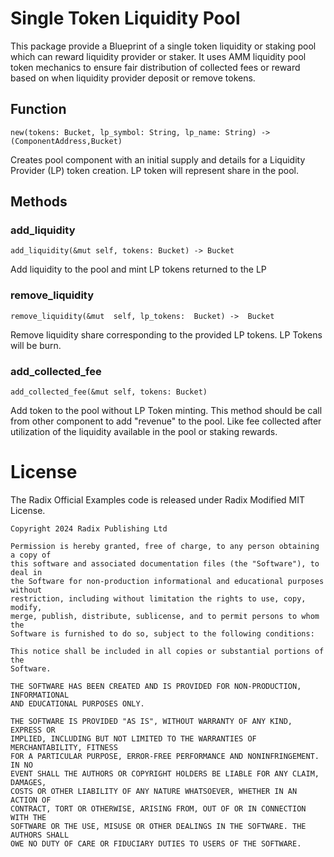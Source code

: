 
# Single Token Liquidity Pool

This package provide a Blueprint of a single token liquidity or staking pool which can reward liquidity provider or staker. It uses AMM liquidity pool token mechanics to ensure fair distribution of collected fees or reward based on when liquidity provider deposit or remove tokens.
## Function
```
new(tokens: Bucket, lp_symbol: String, lp_name: String) -> (ComponentAddress,Bucket)
```
Creates pool component with an initial supply and details for a Liquidity Provider (LP) token creation. LP token will represent share in the pool.

## Methods
### add_liquidity
```
add_liquidity(&mut self, tokens: Bucket) -> Bucket
```
Add liquidity to the pool and mint LP tokens returned to the LP
### remove_liquidity
```
remove_liquidity(&mut  self, lp_tokens:  Bucket) ->  Bucket
```
Remove liquidity share corresponding to the provided LP tokens. LP Tokens will be burn.
### add_collected_fee
```
add_collected_fee(&mut self, tokens: Bucket)
```
Add token to the pool without LP Token minting. This method should be call from other component to add "revenue" to the pool. Like fee collected after utilization of the liquidity available in the pool or staking rewards.


# License

The Radix Official Examples code is released under Radix Modified MIT License.

    Copyright 2024 Radix Publishing Ltd

    Permission is hereby granted, free of charge, to any person obtaining a copy of
    this software and associated documentation files (the "Software"), to deal in
    the Software for non-production informational and educational purposes without
    restriction, including without limitation the rights to use, copy, modify,
    merge, publish, distribute, sublicense, and to permit persons to whom the
    Software is furnished to do so, subject to the following conditions:

    This notice shall be included in all copies or substantial portions of the
    Software.

    THE SOFTWARE HAS BEEN CREATED AND IS PROVIDED FOR NON-PRODUCTION, INFORMATIONAL
    AND EDUCATIONAL PURPOSES ONLY.

    THE SOFTWARE IS PROVIDED "AS IS", WITHOUT WARRANTY OF ANY KIND, EXPRESS OR
    IMPLIED, INCLUDING BUT NOT LIMITED TO THE WARRANTIES OF MERCHANTABILITY, FITNESS
    FOR A PARTICULAR PURPOSE, ERROR-FREE PERFORMANCE AND NONINFRINGEMENT. IN NO
    EVENT SHALL THE AUTHORS OR COPYRIGHT HOLDERS BE LIABLE FOR ANY CLAIM, DAMAGES,
    COSTS OR OTHER LIABILITY OF ANY NATURE WHATSOEVER, WHETHER IN AN ACTION OF
    CONTRACT, TORT OR OTHERWISE, ARISING FROM, OUT OF OR IN CONNECTION WITH THE
    SOFTWARE OR THE USE, MISUSE OR OTHER DEALINGS IN THE SOFTWARE. THE AUTHORS SHALL
    OWE NO DUTY OF CARE OR FIDUCIARY DUTIES TO USERS OF THE SOFTWARE.